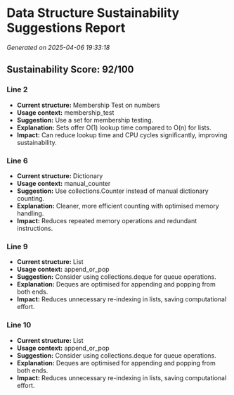 # Data Structure Sustainability Suggestions Report
_Generated on 2025-04-06 19:33:18_

## Sustainability Score: 92/100

### Line 2
- **Current structure:** Membership Test on numbers
- **Usage context:** membership_test
- **Suggestion:** Use a set for membership testing.
- **Explanation:** Sets offer O(1) lookup time compared to O(n) for lists.
- **Impact:** Can reduce lookup time and CPU cycles significantly, improving sustainability.

### Line 6
- **Current structure:** Dictionary
- **Usage context:** manual_counter
- **Suggestion:** Use collections.Counter instead of manual dictionary counting.
- **Explanation:** Cleaner, more efficient counting with optimised memory handling.
- **Impact:** Reduces repeated memory operations and redundant instructions.

### Line 9
- **Current structure:** List
- **Usage context:** append_or_pop
- **Suggestion:** Consider using collections.deque for queue operations.
- **Explanation:** Deques are optimised for appending and popping from both ends.
- **Impact:** Reduces unnecessary re-indexing in lists, saving computational effort.

### Line 10
- **Current structure:** List
- **Usage context:** append_or_pop
- **Suggestion:** Consider using collections.deque for queue operations.
- **Explanation:** Deques are optimised for appending and popping from both ends.
- **Impact:** Reduces unnecessary re-indexing in lists, saving computational effort.
